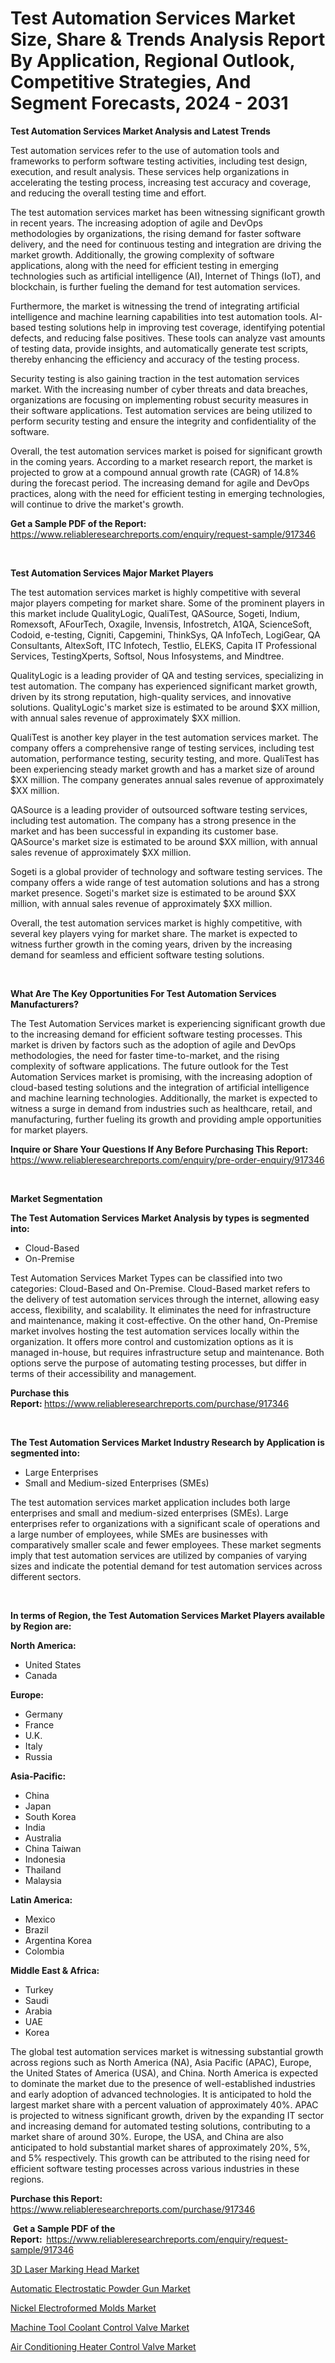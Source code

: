 <p><h1>Test Automation Services Market Size, Share & Trends Analysis Report By Application, Regional Outlook, Competitive Strategies, And Segment Forecasts, 2024 - 2031</h1></p><p><strong>Test Automation Services Market Analysis and Latest Trends</strong></p>
<p><p>Test automation services refer to the use of automation tools and frameworks to perform software testing activities, including test design, execution, and result analysis. These services help organizations in accelerating the testing process, increasing test accuracy and coverage, and reducing the overall testing time and effort.</p><p>The test automation services market has been witnessing significant growth in recent years. The increasing adoption of agile and DevOps methodologies by organizations, the rising demand for faster software delivery, and the need for continuous testing and integration are driving the market growth. Additionally, the growing complexity of software applications, along with the need for efficient testing in emerging technologies such as artificial intelligence (AI), Internet of Things (IoT), and blockchain, is further fueling the demand for test automation services.</p><p>Furthermore, the market is witnessing the trend of integrating artificial intelligence and machine learning capabilities into test automation tools. AI-based testing solutions help in improving test coverage, identifying potential defects, and reducing false positives. These tools can analyze vast amounts of testing data, provide insights, and automatically generate test scripts, thereby enhancing the efficiency and accuracy of the testing process.</p><p>Security testing is also gaining traction in the test automation services market. With the increasing number of cyber threats and data breaches, organizations are focusing on implementing robust security measures in their software applications. Test automation services are being utilized to perform security testing and ensure the integrity and confidentiality of the software.</p><p>Overall, the test automation services market is poised for significant growth in the coming years. According to a market research report, the market is projected to grow at a compound annual growth rate (CAGR) of 14.8% during the forecast period. The increasing demand for agile and DevOps practices, along with the need for efficient testing in emerging technologies, will continue to drive the market's growth.</p></p>
<p><strong>Get a Sample PDF of the Report:&nbsp;</strong> <a href="https://www.reliableresearchreports.com/enquiry/request-sample/917346">https://www.reliableresearchreports.com/enquiry/request-sample/917346</a></p>
<p>&nbsp;</p>
<p><strong>Test Automation Services Major Market Players</strong></p>
<p><p>The test automation services market is highly competitive with several major players competing for market share. Some of the prominent players in this market include QualityLogic, QualiTest, QASource, Sogeti, Indium, Romexsoft, AFourTech, Oxagile, Invensis, Infostretch, A1QA, ScienceSoft, Codoid, e-testing, Cigniti, Capgemini, ThinkSys, QA InfoTech, LogiGear, QA Consultants, AltexSoft, ITC Infotech, Testlio, ELEKS, Capita IT Professional Services, TestingXperts, Softsol, Nous Infosystems, and Mindtree.</p><p>QualityLogic is a leading provider of QA and testing services, specializing in test automation. The company has experienced significant market growth, driven by its strong reputation, high-quality services, and innovative solutions. QualityLogic's market size is estimated to be around $XX million, with annual sales revenue of approximately $XX million.</p><p>QualiTest is another key player in the test automation services market. The company offers a comprehensive range of testing services, including test automation, performance testing, security testing, and more. QualiTest has been experiencing steady market growth and has a market size of around $XX million. The company generates annual sales revenue of approximately $XX million.</p><p>QASource is a leading provider of outsourced software testing services, including test automation. The company has a strong presence in the market and has been successful in expanding its customer base. QASource's market size is estimated to be around $XX million, with annual sales revenue of approximately $XX million.</p><p>Sogeti is a global provider of technology and software testing services. The company offers a wide range of test automation solutions and has a strong market presence. Sogeti's market size is estimated to be around $XX million, with annual sales revenue of approximately $XX million.</p><p>Overall, the test automation services market is highly competitive, with several key players vying for market share. The market is expected to witness further growth in the coming years, driven by the increasing demand for seamless and efficient software testing solutions.</p></p>
<p>&nbsp;</p>
<p><strong>What Are The Key Opportunities For Test Automation Services Manufacturers?</strong></p>
<p><p>The Test Automation Services market is experiencing significant growth due to the increasing demand for efficient software testing processes. This market is driven by factors such as the adoption of agile and DevOps methodologies, the need for faster time-to-market, and the rising complexity of software applications. The future outlook for the Test Automation Services market is promising, with the increasing adoption of cloud-based testing solutions and the integration of artificial intelligence and machine learning technologies. Additionally, the market is expected to witness a surge in demand from industries such as healthcare, retail, and manufacturing, further fueling its growth and providing ample opportunities for market players.</p></p>
<p><strong>Inquire or Share Your Questions If Any Before Purchasing This Report:</strong> <a href="https://www.reliableresearchreports.com/enquiry/pre-order-enquiry/917346">https://www.reliableresearchreports.com/enquiry/pre-order-enquiry/917346</a></p>
<p>&nbsp;</p>
<p><strong>Market Segmentation</strong></p>
<p><strong>The Test Automation Services Market Analysis by types is segmented into:</strong></p>
<p><ul><li>Cloud-Based</li><li>On-Premise</li></ul></p>
<p><p>Test Automation Services Market Types can be classified into two categories: Cloud-Based and On-Premise. Cloud-Based market refers to the delivery of test automation services through the internet, allowing easy access, flexibility, and scalability. It eliminates the need for infrastructure and maintenance, making it cost-effective. On the other hand, On-Premise market involves hosting the test automation services locally within the organization. It offers more control and customization options as it is managed in-house, but requires infrastructure setup and maintenance. Both options serve the purpose of automating testing processes, but differ in terms of their accessibility and management.</p></p>
<p><strong>Purchase this Report:&nbsp;</strong><a href="https://www.reliableresearchreports.com/purchase/917346">https://www.reliableresearchreports.com/purchase/917346</a></p>
<p>&nbsp;</p>
<p><strong>The Test Automation Services Market Industry Research by Application is segmented into:</strong></p>
<p><ul><li>Large Enterprises</li><li>Small and Medium-sized Enterprises (SMEs)</li></ul></p>
<p><p>The test automation services market application includes both large enterprises and small and medium-sized enterprises (SMEs). Large enterprises refer to organizations with a significant scale of operations and a large number of employees, while SMEs are businesses with comparatively smaller scale and fewer employees. These market segments imply that test automation services are utilized by companies of varying sizes and indicate the potential demand for test automation services across different sectors.</p></p>
<p>&nbsp;</p>
<p><strong>In terms of Region, the Test Automation Services Market Players available by Region are:</strong></p>
<p>
    <p> <strong> North America: </strong>
        <ul>
            <li>United States</li>
            <li>Canada</li>
        </ul>
        </p> 
    <p> <strong> Europe: </strong>
        <ul>
            <li>Germany</li>
            <li>France</li>
            <li>U.K.</li>
            <li>Italy</li>
            <li>Russia</li>
        </ul>
        </p> 
    <p> <strong> Asia-Pacific: </strong>
        <ul>
            <li>China</li>
            <li>Japan</li>
            <li>South Korea</li>
            <li>India</li>
            <li>Australia</li>
            <li>China Taiwan</li>
            <li>Indonesia</li>
            <li>Thailand</li>
            <li>Malaysia</li>
        </ul>
        </p> 
    <p> <strong> Latin America: </strong>
        <ul>
            <li>Mexico</li>
            <li>Brazil</li>
            <li>Argentina Korea</li>
            <li>Colombia</li>
        </ul>
        </p> 
    <p> <strong> Middle East & Africa: </strong>
        <ul>
            <li>Turkey</li>
            <li>Saudi</li>
            <li>Arabia</li>
            <li>UAE</li>
            <li>Korea</li>
        </ul>
    </p>
    </p>
<p><p>The global test automation services market is witnessing substantial growth across regions such as North America (NA), Asia Pacific (APAC), Europe, the United States of America (USA), and China. North America is expected to dominate the market due to the presence of well-established industries and early adoption of advanced technologies. It is anticipated to hold the largest market share with a percent valuation of approximately 40%. APAC is projected to witness significant growth, driven by the expanding IT sector and increasing demand for automated testing solutions, contributing to a market share of around 30%. Europe, the USA, and China are also anticipated to hold substantial market shares of approximately 20%, 5%, and 5% respectively. This growth can be attributed to the rising need for efficient software testing processes across various industries in these regions.</p></p>
<p><strong>Purchase this Report: </strong><a href="https://www.reliableresearchreports.com/purchase/917346">https://www.reliableresearchreports.com/purchase/917346</a></p>
<p>&nbsp;<strong>Get a Sample PDF of the Report:&nbsp;&nbsp;</strong><a href="https://www.reliableresearchreports.com/enquiry/request-sample/917346">https://www.reliableresearchreports.com/enquiry/request-sample/917346</a></p>
<p><strong></strong></p>
<p><p><a href="https://medium.com/@dorothybrooks53/3d-laser-marking-head-market-insights-into-market-cagr-market-trends-and-growth-strategies-25ec8001cf51">3D Laser Marking Head Market</a></p><p><a href="https://medium.com/@dorothybrooks53/automatic-electrostatic-powder-gun-market-trends-forecast-and-competitive-analysis-to-2030-3177258a6562">Automatic Electrostatic Powder Gun Market</a></p><p><a href="https://medium.com/@dorothybrooks53/decoding-nickel-electroformed-molds-market-metrics-market-share-trends-and-growth-patterns-e7006bd3207c">Nickel Electroformed Molds Market</a></p><p><a href="https://medium.com/@dorothybrooks53/machine-tool-coolant-control-valve-market-trends-and-market-analysis-forecasted-for-period-96ce093c319b">Machine Tool Coolant Control Valve Market</a></p><p><a href="https://medium.com/@dorothybrooks53/air-conditioning-heater-control-valve-market-insight-market-trends-growth-forecasted-from-2023-5fa2870b0ec1">Air Conditioning Heater Control Valve Market</a></p></p>